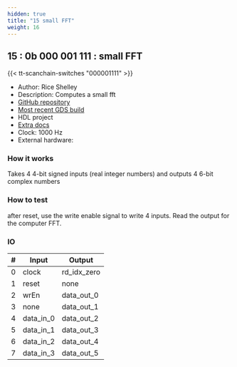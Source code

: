 ```yaml
---
hidden: true
title: "15 small FFT"
weight: 16
---
```


## 15 : 0b 000 001 111 : small FFT

{{< tt-scanchain-switches "000001111" >}}

* Author: Rice Shelley
* Description: Computes a small fft
* [GitHub repository](https://github.com/RiceShelley/tiny-fft)
* [Most recent GDS build](https://github.com/RiceShelley/tiny-fft/actions/runs/3429738875)
* HDL project
* [Extra docs]()
* Clock: 1000 Hz
* External hardware: 



### How it works

Takes 4 4-bit signed inputs (real integer numbers) and outputs 4 6-bit complex numbers

### How to test

after reset, use the write enable signal to write 4 inputs. Read the output for the computer FFT.

### IO

| # | Input        | Output       |
|---|--------------|--------------|
| 0 | clock  | rd_idx_zero |
| 1 | reset  | none |
| 2 | wrEn  | data_out_0 |
| 3 | none  | data_out_1 |
| 4 | data_in_0  | data_out_2 |
| 5 | data_in_1  | data_out_3 |
| 6 | data_in_2  | data_out_4 |
| 7 | data_in_3  | data_out_5 |
